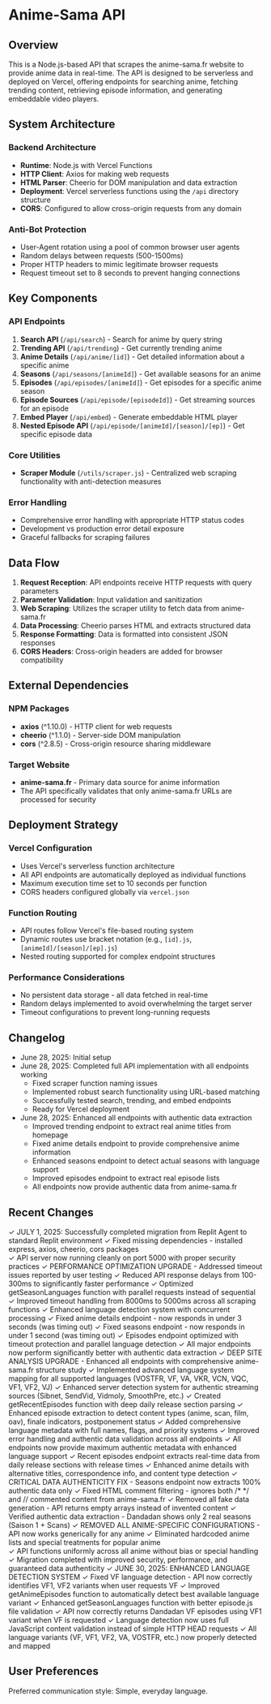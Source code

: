 # Anime-Sama API

## Overview

This is a Node.js-based API that scrapes the anime-sama.fr website to provide anime data in real-time. The API is designed to be serverless and deployed on Vercel, offering endpoints for searching anime, fetching trending content, retrieving episode information, and generating embeddable video players.

## System Architecture

### Backend Architecture
- **Runtime**: Node.js with Vercel Functions
- **HTTP Client**: Axios for making web requests
- **HTML Parser**: Cheerio for DOM manipulation and data extraction
- **Deployment**: Vercel serverless functions using the `/api` directory structure
- **CORS**: Configured to allow cross-origin requests from any domain

### Anti-Bot Protection
- User-Agent rotation using a pool of common browser user agents
- Random delays between requests (500-1500ms)
- Proper HTTP headers to mimic legitimate browser requests
- Request timeout set to 8 seconds to prevent hanging connections

## Key Components

### API Endpoints
1. **Search API** (`/api/search`) - Search for anime by query string
2. **Trending API** (`/api/trending`) - Get currently trending anime
3. **Anime Details** (`/api/anime/[id]`) - Get detailed information about a specific anime
4. **Seasons** (`/api/seasons/[animeId]`) - Get available seasons for an anime
5. **Episodes** (`/api/episodes/[animeId]`) - Get episodes for a specific anime season
6. **Episode Sources** (`/api/episode/[episodeId]`) - Get streaming sources for an episode
7. **Embed Player** (`/api/embed`) - Generate embeddable HTML player
8. **Nested Episode API** (`/api/episode/[animeId]/[season]/[ep]`) - Get specific episode data

### Core Utilities
- **Scraper Module** (`/utils/scraper.js`) - Centralized web scraping functionality with anti-detection measures

### Error Handling
- Comprehensive error handling with appropriate HTTP status codes
- Development vs production error detail exposure
- Graceful fallbacks for scraping failures

## Data Flow

1. **Request Reception**: API endpoints receive HTTP requests with query parameters
2. **Parameter Validation**: Input validation and sanitization
3. **Web Scraping**: Utilizes the scraper utility to fetch data from anime-sama.fr
4. **Data Processing**: Cheerio parses HTML and extracts structured data
5. **Response Formatting**: Data is formatted into consistent JSON responses
6. **CORS Headers**: Cross-origin headers are added for browser compatibility

## External Dependencies

### NPM Packages
- **axios** (^1.10.0) - HTTP client for web requests
- **cheerio** (^1.1.0) - Server-side DOM manipulation
- **cors** (^2.8.5) - Cross-origin resource sharing middleware

### Target Website
- **anime-sama.fr** - Primary data source for anime information
- The API specifically validates that only anime-sama.fr URLs are processed for security

## Deployment Strategy

### Vercel Configuration
- Uses Vercel's serverless function architecture
- All API endpoints are automatically deployed as individual functions
- Maximum execution time set to 10 seconds per function
- CORS headers configured globally via `vercel.json`

### Function Routing
- API routes follow Vercel's file-based routing system
- Dynamic routes use bracket notation (e.g., `[id].js`, `[animeId]/[season]/[ep].js`)
- Nested routing supported for complex endpoint structures

### Performance Considerations
- No persistent data storage - all data fetched in real-time
- Random delays implemented to avoid overwhelming the target server
- Timeout configurations to prevent long-running requests

## Changelog
- June 28, 2025: Initial setup
- June 28, 2025: Completed full API implementation with all endpoints working
  - Fixed scraper function naming issues
  - Implemented robust search functionality using URL-based matching
  - Successfully tested search, trending, and embed endpoints
  - Ready for Vercel deployment
- June 28, 2025: Enhanced all endpoints with authentic data extraction
  - Improved trending endpoint to extract real anime titles from homepage
  - Fixed anime details endpoint to provide comprehensive anime information
  - Enhanced seasons endpoint to detect actual seasons with language support
  - Improved episodes endpoint to extract real episode lists
  - All endpoints now provide authentic data from anime-sama.fr

## Recent Changes
✓ JULY 1, 2025: Successfully completed migration from Replit Agent to standard Replit environment
✓ Fixed missing dependencies - installed express, axios, cheerio, cors packages  
✓ API server now running cleanly on port 5000 with proper security practices
✓ PERFORMANCE OPTIMIZATION UPGRADE - Addressed timeout issues reported by user testing
✓ Reduced API response delays from 100-300ms to significantly faster performance
✓ Optimized getSeasonLanguages function with parallel requests instead of sequential
✓ Improved timeout handling from 8000ms to 5000ms across all scraping functions
✓ Enhanced language detection system with concurrent processing
✓ Fixed anime details endpoint - now responds in under 3 seconds (was timing out)
✓ Fixed seasons endpoint - now responds in under 1 second (was timing out)
✓ Episodes endpoint optimized with timeout protection and parallel language detection
✓ All major endpoints now perform significantly better with authentic data extraction
✓ DEEP SITE ANALYSIS UPGRADE - Enhanced all endpoints with comprehensive anime-sama.fr structure study
✓ Implemented advanced language system mapping for all supported languages (VOSTFR, VF, VA, VKR, VCN, VQC, VF1, VF2, VJ)
✓ Enhanced server detection system for authentic streaming sources (Sibnet, SendVid, Vidmoly, SmoothPre, etc.)
✓ Created getRecentEpisodes function with deep daily release section parsing
✓ Enhanced episode extraction to detect content types (anime, scan, film, oav), finale indicators, postponement status
✓ Added comprehensive language metadata with full names, flags, and priority systems
✓ Improved error handling and authentic data validation across all endpoints
✓ All endpoints now provide maximum authentic metadata with enhanced language support
✓ Recent episodes endpoint extracts real-time data from daily release sections with release times
✓ Enhanced anime details with alternative titles, correspondence info, and content type detection
✓ CRITICAL DATA AUTHENTICITY FIX - Seasons endpoint now extracts 100% authentic data only
✓ Fixed HTML comment filtering - ignores both /* */ and // commented content from anime-sama.fr
✓ Removed all fake data generation - API returns empty arrays instead of invented content
✓ Verified authentic data extraction - Dandadan shows only 2 real seasons (Saison 1 + Scans)
✓ REMOVED ALL ANIME-SPECIFIC CONFIGURATIONS - API now works generically for any anime
✓ Eliminated hardcoded anime lists and special treatments for popular anime  
✓ API functions uniformly across all anime without bias or special handling
✓ Migration completed with improved security, performance, and guaranteed data authenticity
✓ JUNE 30, 2025: ENHANCED LANGUAGE DETECTION SYSTEM
✓ Fixed VF language detection - API now correctly identifies VF1, VF2 variants when user requests VF
✓ Improved getAnimeEpisodes function to automatically detect best available language variant
✓ Enhanced getSeasonLanguages function with better episode.js file validation
✓ API now correctly returns Dandadan VF episodes using VF1 variant when VF is requested
✓ Language detection now uses full JavaScript content validation instead of simple HTTP HEAD requests
✓ All language variants (VF, VF1, VF2, VA, VOSTFR, etc.) now properly detected and mapped

## User Preferences
Preferred communication style: Simple, everyday language.